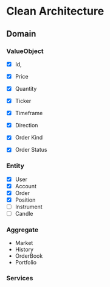 # Clean Architecture

## Domain

### ValueObject

- [x] Id,
- [x] Price
- [x] Quantity
- [x] Ticker
- [x] Timeframe

- [x] Direction
- [x] Order Kind
- [x] Order Status

### Entity

- [x] User
- [x] Account
- [x] Order
- [x] Position
- [ ] Instrument
- [ ] Candle

### Aggregate

- Market
- History
- OrderBook
- Portfolio

### Services
